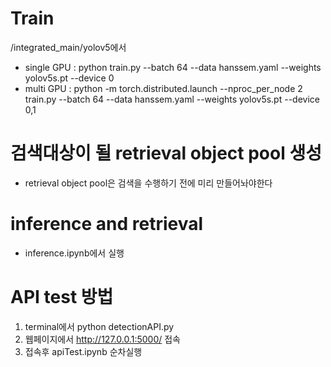 # Train
/integrated_main/yolov5에서 
- single GPU : python train.py --batch 64 --data hanssem.yaml --weights yolov5s.pt --device 0
- multi GPU : python -m torch.distributed.launch --nproc_per_node 2 train.py --batch 64 --data hanssem.yaml --weights yolov5s.pt --device 0,1

# 검색대상이 될 retrieval object pool 생성
- retrieval object pool은 검색을 수행하기 전에 미리 만들어놔야한다

# inference and retrieval
- inference.ipynb에서 실행

# API test 방법
 1. terminal에서 python detectionAPI.py 
 2. 웹페이지에서 http://127.0.0.1:5000/ 접속
 3. 접속후 apiTest.ipynb 순차실행